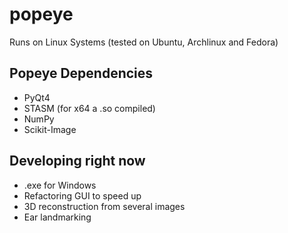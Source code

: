 popeye
======

Runs on Linux Systems (tested on Ubuntu, Archlinux and Fedora)

Popeye Dependencies
-------------------

* PyQt4
* STASM (for x64 a .so compiled)
* NumPy
* Scikit-Image


Developing right now
--------------------
* .exe for Windows
* Refactoring GUI to speed up
* 3D reconstruction from several images
* Ear landmarking
